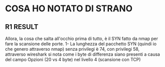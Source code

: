 # COSA HO NOTATO DI STRANO

## R1 RESULT
Allora, la cosa che salta all'occhio prima di tutto, è il SYN fatto da nmap per fare la scansione delle porte.
1- La lunghezza del pacchetto SYN (quindi io che genero attraverso nmap) senza privilegi è 74, con privilegi 58, attraverso wireshark si nota come i byte di differenza siano presenti a causa del campo Opzioni (20 vs 4 byte) nel livello 4 (scansione con TCP)
